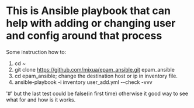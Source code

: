 # This is Ansible playbook that can help with adding or changing user and config around that process

Some instruction how to:
1) cd ~
2) git clone https://github.com/mixua/epam_ansible.git epam_ansible
3) cd epam_ansible; change the destination host or ip in inventory file.
4) ansible-playbook -i inventory user_add.yml --check -vvv

'#' but the last test could be false(in first time) otherwise it good way to see what for and how is it works.
